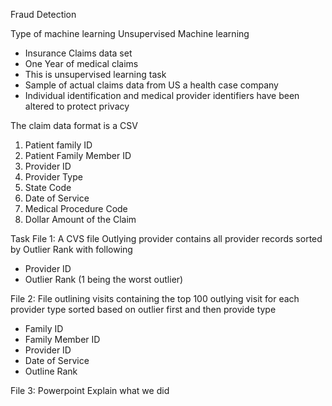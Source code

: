 Fraud Detection

Type of machine learning Unsupervised Machine learning

- Insurance Claims data set
- One Year of medical claims
- This is unsupervised learning task
- Sample of actual claims data  from US a health case company
- Individual identification and medical provider identifiers have been  altered to protect privacy

The claim data format is a CSV
  1. Patient family ID
  2. Patient Family Member ID
  3. Provider ID
  4. Provider Type
  5. State Code
  6. Date of Service
  7. Medical Procedure Code
  8. Dollar Amount of the Claim


Task
File 1: A CVS file Outlying provider contains all provider  records sorted by Outlier Rank with following
  - Provider ID
  - Outlier Rank (1 being the worst outlier)

File 2: File outlining visits containing the top 100 outlying visit for each provider type sorted based on outlier first and then provide type 
  - Family ID
  - Family Member ID
  - Provider ID
  - Date of Service
  - Outline Rank

File 3: Powerpoint
Explain what we did
